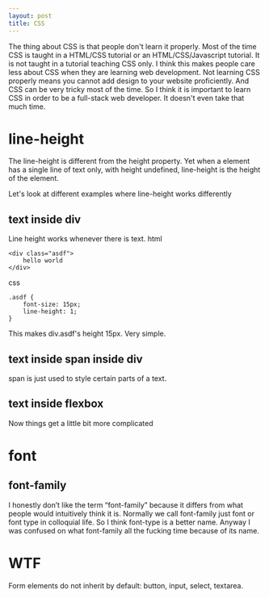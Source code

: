 ```yaml
---
layout: post
title: CSS
---
```

The thing about CSS is that people don't learn it properly. Most of the time CSS is taught in a HTML/CSS tutorial or an HTML/CSS/Javascript tutorial. It is not taught in a tutorial teaching CSS only. I think this makes people care less about CSS when they are learning web development.
Not learning CSS properly means you cannot add design to your website proficiently. And CSS can be very tricky most of the time. So I think it is important to learn CSS in order to be a full-stack web developer. It doesn't even take that much time.

# line-height
The line-height is different from the height property. Yet when a element has a single line of text only, with height undefined, line-height is the height of the element.

Let's look at different examples where line-height works differently

## text inside div

Line height works whenever there is text.
html

    <div class="asdf">
	    hello world
    </div>
css

    .asdf {
	    font-size: 15px;
	    line-height: 1;
	}

This makes div.asdf's height 15px. Very simple.
    

## text inside span inside div
span is just used to style certain parts of a text.



## text inside flexbox
Now things get a little bit more complicated

# font
## font-family
I honestly don’t like the term “font-family” because it differs from what people would intuitively think it is. Normally we call font-family just font or font type in colloquial life. So I think font-type is a better name. Anyway I was confused on what font-family all the fucking time because of its name.

# WTF
Form elements do not inherit by default: button, input, select, textarea.
<!--stackedit_data:
eyJoaXN0b3J5IjpbLTU4ODc0ODQyLDc2NDY0NDM4MiwtOTIwOD
M3NDczXX0=
-->